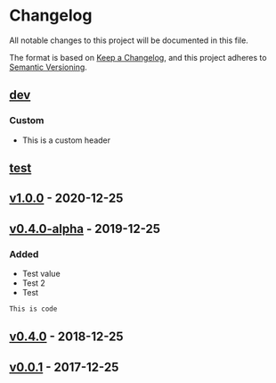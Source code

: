 # Changelog
All notable changes to this project will be documented in this file.

The format is based on [Keep a Changelog](https://keepachangelog.com/en/1.0.0/), and this project adheres to [Semantic
Versioning](https://semver.org/spec/v2.0.0.html).

## [dev]
### Custom
- This is a custom header

## [test]

## [v1.0.0] - 2020-12-25

## [v0.4.0-alpha] - 2019-12-25
### Added
- Test value
- Test 2
- Test
```go
This is code
```

## [v0.4.0] - 2018-12-25

## [v0.0.1] - 2017-12-25

[dev]: https://github.com/jthomperoo/test_repo/compare/test...dev
[test]: https://github.com/jthomperoo/test_repo/compare/v1.0.0...test
[v1.0.0]: https://github.com/jthomperoo/test_repo/compare/v0.4.0-alpha...v1.0.0
[v0.4.0-alpha]: https://github.com/jthomperoo/test_repo/compare/v0.4.0...v0.4.0-alpha
[v0.4.0]: https://github.com/jthomperoo/test_repo/compare/v0.0.1...v0.4.0
[v0.0.1]: https://github.com/jthomperoo/test_repo/releases/tag/v0.0.1
